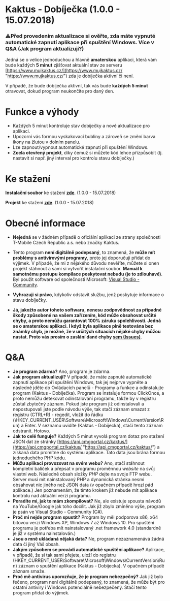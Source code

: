 # Kaktus - Dobíječka (1.0.0 - 15.07.2018)
### ⚠️Před provedením aktualizace si ověřte, zda máte vypnuté automatické zapnutí aplikace při spuštění Windows. Více v Q&A (Jak program aktualizuji?)

Jedná se o velice jednoduchou a hlavně **amaterskou** aplikaci, která vám bude každých **5 minut** zjišťovat aktuální stav ze serveru [https://www.mujkaktus.cz/](https://www.mujkaktus.cz/ "https://www.mujkaktus.cz/") zda je dobíječka aktivní či není.

V případě, že bude dobíječka aktivní, tak vás bude **každých 5 minut** otravovat, dokud program neukončíte pro daný den.

# Funkce a výhody
- Každých 5 minut kontroluje stav dobíječky a nové aktualizace pro aplikaci.
- Upozorní vás formou vyskakovací bubliny a zároveň se změní barva ikony na žlutou v dolním panelu.
- Lze zapnout/vypnout automatické zapnutí při spuštění Windows.
- **Zcela otevřený projekt**, díky čemuž si můžete kód lehce přizpůsobit (tj. nastavit si např. jiný interval pro kontrolu stavu dobíječky.)

# Ke stažení
**Instalační soubor** ke stažení **[zde](https://github.com/Fastmancz/Kaktus/files/2195626/Install.-.1.0.0.-.15.07.2018.zip "zde")**. (1.0.0 - 15.07.2018)

**Projekt** ke stažení **[zde](https://github.com/Fastmancz/Kaktus/archive/1.0.0.zip "zde")**. (1.0.0 - 15.07.2018)

# Obecné informace
- **Nejedná** se v žádném případě o oficiální aplikaci ze strany společnosti 
T-Mobile Czech Republic a.s. nebo značky Kaktus.
- Tento program **není digitálně podepsaný**, to znamená, že **může mít problémy s antivirovými programy**, proto jej doporučuji přidat do výjimek. V případě, že mi z nějakého důvodu nevěříte, můžete si onen projekt stáhnout a sami si vytvořit instalační soubor. **Manuál k samotnému postupu kompilace poskytovat nebudu (je to zdlouhavé)**. Byl použit software od společnosti Microsoft: [Visual Studio - Community](https://visualstudio.microsoft.com/cs/vs/ "Visual Studio - Community").
- **Vyhrazuji si právo**, kdykoliv odstavit službu, jenž poskytuje informace o stavu dobíječky.

- **Já, jakožto autor tohoto softwaru, nenesu zodpovědnost za případné škody způsobené na vašem zařízením, kód může obsahovat určité chyby, a proto nemůžu garantovat 100% záruku spolehlivosti. Jedná se o amaterskou aplikaci. I když byla aplikace plně testována bez známky chyb, je možné, že v určitých situacích nějaké chyby můžou nastat. Proto vás prosím o zaslání dané chyby [sem (Issues)](https://github.com/Fastmancz/Kaktus/issues "sem (Issues)")**.

# Q&A
- **Je program zdarma?** Ano, program je zdarma.
- **Jak program aktualizuji?** V případě, že máte zapnuté automatické zapnutí aplikace při spuštění Windows, tak jej nejprve vypněte a následně jděte do Ovládacích panelů - Programy a funkce a odinstalujte program (Kaktus - Dobíječka). Program se instaluje formou ClickOnce, a proto nemůžu detekovat odinstalování programu, takže by v registru zůstal zbytečný záznam. Pokud jste program již odinstalovali a nepostupovali jste podle návodu výše, tak stačí záznam smazat z registru (CTRL+R) - regedit, vložit do řádku (\HKEY_CURRENT_USER\Software\Microsoft\Windows\CurrentVersion\Run) a Enter. V seznamu uvidíte (Kaktus - Dobijecka), stačí tento záznam odstranit. Hotovo.
- **Jak to celé funguje?** Každých 5 minut vyvolá program dotaz pro stažení JSON dat ze stránky [https://api.cmgportal.cz/kaktus/](https://api.cmgportal.cz/kaktus/ "https://api.cmgportal.cz/kaktus/") a získaná data promítne do systému aplikace. Tato data jsou brána formou jednoduchého PHP kódu.
- **Můžu aplikaci provozovat na svém webu?** Ano, stačí stáhnout kompletní balíček a přepsat v programu proměnnou *website* na svůj vlastní web. Následně obsah složky *PHP* dejte na svoje FTP webu. Server musí mít nainstalovaný PHP a dynamická stránka nesmí obsahovat nic jiného než JSON data (v opačném případě hrozí pád aplikace.) Jen poznamenám, že tímto krokem již nebude mít aplikace kontrolu nad aktuální verzí programu.
- **Poradíte mi, jak to mám zkompilovat?** Ne, ale existuje spousta návodů na YouTube/Google jak toho docílit. Jak již zbylo zmíněno výše, program je psán ve Visual Studio - Community (C#).
- **Proč mi nejde program spustit?** Program by měl podporova x86, x64 bitovou verzi Windows XP, Windows 7 až Windows 10. Pro spuštění programu je potřeba mít nainstalovaný .net framework 4.0 (standardně je již v systému nainstalován.)
- **Jsou o mně ukládaná nějaká data?** Ne, program nezaznamenává žádná data či jiný Váš obsah.
- **Jakým způsobem se provádí automatické spuštění aplikace?** Aplikace, v případě, že si tak sami přejete, uloží do registru (HKEY_CURRENT_USER\Software\Microsoft\Windows\CurrentVersion\Run) záznam o spuštění aplikace (Kaktus - Dobijecka). V opačném případě záznam smaže.
- **Proč mě antivirus uporozňuje, že je program nebezpečný?** Jak již bylo řečeno, program není digitálně podepsaný, to znamená, že může být pro ostatní antiviry i Windows potenciálně nebezpečený. Stačí tento program přidat do výjimek.
